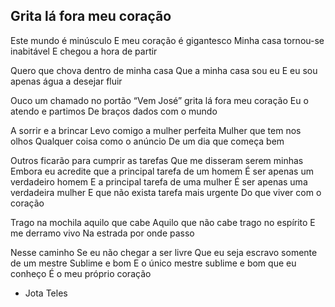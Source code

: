 ## Grita lá fora meu coração

Este mundo é minúsculo
E meu coração é gigantesco
Minha casa tornou-se inabitável
E chegou a hora de partir

Quero que chova dentro de minha casa
Que a minha casa sou eu
E eu sou apenas água a desejar fluir

Ouco um chamado no portão
“Vem José” grita lá fora meu coração
Eu o atendo e partimos
De braços dados com o mundo

A sorrir e a brincar
Levo comigo a mulher perfeita
Mulher que tem nos olhos
Qualquer coisa como o anúncio
De um dia que começa bem

Outros ficarão para cumprir as tarefas
Que me disseram serem minhas
Embora eu acredite que a principal tarefa de um homem
É ser apenas um verdadeiro homem
E a principal tarefa de uma mulher
É ser apenas uma verdadeira mulher
E que não exista tarefa mais urgente
Do que viver com o coração

Trago na mochila aquilo que cabe
Aquilo que não cabe trago no espírito
E me derramo vivo
Na estrada por onde passo

Nesse caminho
Se eu não chegar a ser livre
Que eu seja escravo somente de um mestre
Sublime e bom
E o único mestre sublime e bom que eu conheço
É o meu próprio coração

- Jota Teles